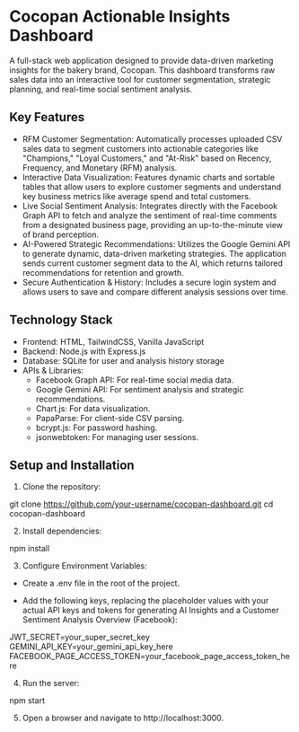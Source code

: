 # Cocopan Actionable Insights Dashboard
A full-stack web application designed to provide data-driven marketing insights for the bakery brand, Cocopan. This dashboard transforms raw sales data into an interactive tool for customer segmentation, strategic planning, and real-time social sentiment analysis.

## Key Features
- RFM Customer Segmentation: Automatically processes uploaded CSV sales data to segment customers into actionable categories like "Champions," "Loyal Customers," and "At-Risk" based on Recency, Frequency, and Monetary (RFM) analysis.
- Interactive Data Visualization: Features dynamic charts and sortable tables that allow users to explore customer segments and understand key business metrics like average spend and total customers.
- Live Social Sentiment Analysis: Integrates directly with the Facebook Graph API to fetch and analyze the sentiment of real-time comments from a designated business page, providing an up-to-the-minute view of brand perception.
- AI-Powered Strategic Recommendations: Utilizes the Google Gemini API to generate dynamic, data-driven marketing strategies. The application sends current customer segment data to the AI, which returns tailored recommendations for retention and growth.
- Secure Authentication & History: Includes a secure login system and allows users to save and compare different analysis sessions over time.

## Technology Stack
- Frontend: HTML, TailwindCSS, Vanilla JavaScript
- Backend: Node.js with Express.js
- Database: SQLite for user and analysis history storage
- APIs & Libraries:
  - Facebook Graph API: For real-time social media data.
  - Google Gemini API: For sentiment analysis and strategic recommendations.
  - Chart.js: For data visualization.
  - PapaParse: For client-side CSV parsing.
  - bcrypt.js: For password hashing.
  - jsonwebtoken: For managing user sessions.

## Setup and Installation
1. Clone the repository:

git clone https://github.com/your-username/cocopan-dashboard.git
cd cocopan-dashboard

2. Install dependencies:

npm install

3. Configure Environment Variables:

- Create a .env file in the root of the project.

- Add the following keys, replacing the placeholder values with your actual API keys and tokens for generating AI Insights and a Customer Sentiment Analysis Overview (Facebook):

JWT_SECRET=your_super_secret_key
GEMINI_API_KEY=your_gemini_api_key_here
FACEBOOK_PAGE_ACCESS_TOKEN=your_facebook_page_access_token_here

4. Run the server:

npm start

5. Open a browser and navigate to http://localhost:3000.
